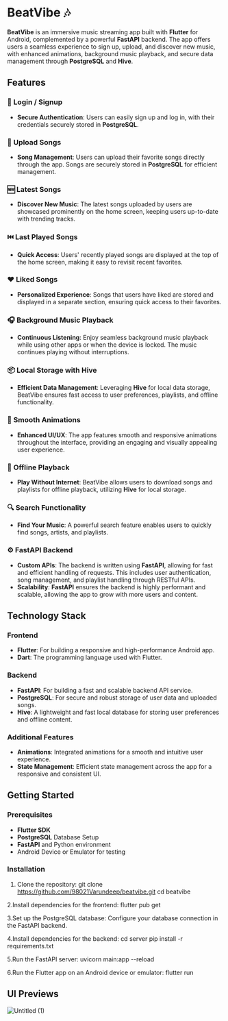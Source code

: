 # BeatVibe 🎶

**BeatVibe** is an immersive music streaming app built with **Flutter** for Android, complemented by a powerful **FastAPI** backend. The app offers users a seamless experience to sign up, upload, and discover new music, with enhanced animations, background music playback, and secure data management through **PostgreSQL** and **Hive**.

## Features

### 🔑 Login / Signup
- **Secure Authentication**: Users can easily sign up and log in, with their credentials securely stored in **PostgreSQL**.

### 🎵 Upload Songs
- **Song Management**: Users can upload their favorite songs directly through the app. Songs are securely stored in **PostgreSQL** for efficient management.

### 🆕 Latest Songs
- **Discover New Music**: The latest songs uploaded by users are showcased prominently on the home screen, keeping users up-to-date with trending tracks.

### ⏮️ Last Played Songs
- **Quick Access**: Users' recently played songs are displayed at the top of the home screen, making it easy to revisit recent favorites.

### ❤️ Liked Songs
- **Personalized Experience**: Songs that users have liked are stored and displayed in a separate section, ensuring quick access to their favorites.

### 🎧 Background Music Playback
- **Continuous Listening**: Enjoy seamless background music playback while using other apps or when the device is locked. The music continues playing without interruptions.

### 📦 Local Storage with Hive
- **Efficient Data Management**: Leveraging **Hive** for local data storage, BeatVibe ensures fast access to user preferences, playlists, and offline functionality.

### 🎨 Smooth Animations
- **Enhanced UI/UX**: The app features smooth and responsive animations throughout the interface, providing an engaging and visually appealing user experience.

### 🔄 Offline Playback
- **Play Without Internet**: BeatVibe allows users to download songs and playlists for offline playback, utilizing **Hive** for local storage.

### 🔍 Search Functionality
- **Find Your Music**: A powerful search feature enables users to quickly find songs, artists, and playlists.

### ⚙️ FastAPI Backend
- **Custom APIs**: The backend is written using **FastAPI**, allowing for fast and efficient handling of requests. This includes user authentication, song management, and playlist handling through RESTful APIs.
- **Scalability**: **FastAPI** ensures the backend is highly performant and scalable, allowing the app to grow with more users and content.

## Technology Stack

### Frontend
- **Flutter**: For building a responsive and high-performance Android app.
- **Dart**: The programming language used with Flutter.

### Backend
- **FastAPI**: For building a fast and scalable backend API service.
- **PostgreSQL**: For secure and robust storage of user data and uploaded songs.
- **Hive**: A lightweight and fast local database for storing user preferences and offline content.

### Additional Features
- **Animations**: Integrated animations for a smooth and intuitive user experience.
- **State Management**: Efficient state management across the app for a responsive and consistent UI.

## Getting Started

### Prerequisites

- **Flutter SDK**
- **PostgreSQL** Database Setup
- **FastAPI** and Python environment
- Android Device or Emulator for testing

### Installation

1. Clone the repository:
   git clone https://github.com/98021Varundeep/beatvibe.git
   cd beatvibe

2.Install dependencies for the frontend:
     flutter pub get

3.Set up the PostgreSQL database:
 Configure your database connection in the FastAPI backend.

4.Install dependencies for the backend:
  cd server
  pip install -r requirements.txt

5.Run the FastAPI server:
   uvicorn main:app --reload

6.Run the Flutter app on an Android device or emulator:
 flutter run


## UI Previews

![Untitled (1)](https://github.com/user-attachments/assets/ddc4a70d-27f1-4c4c-82e4-b10f828b4a28)



